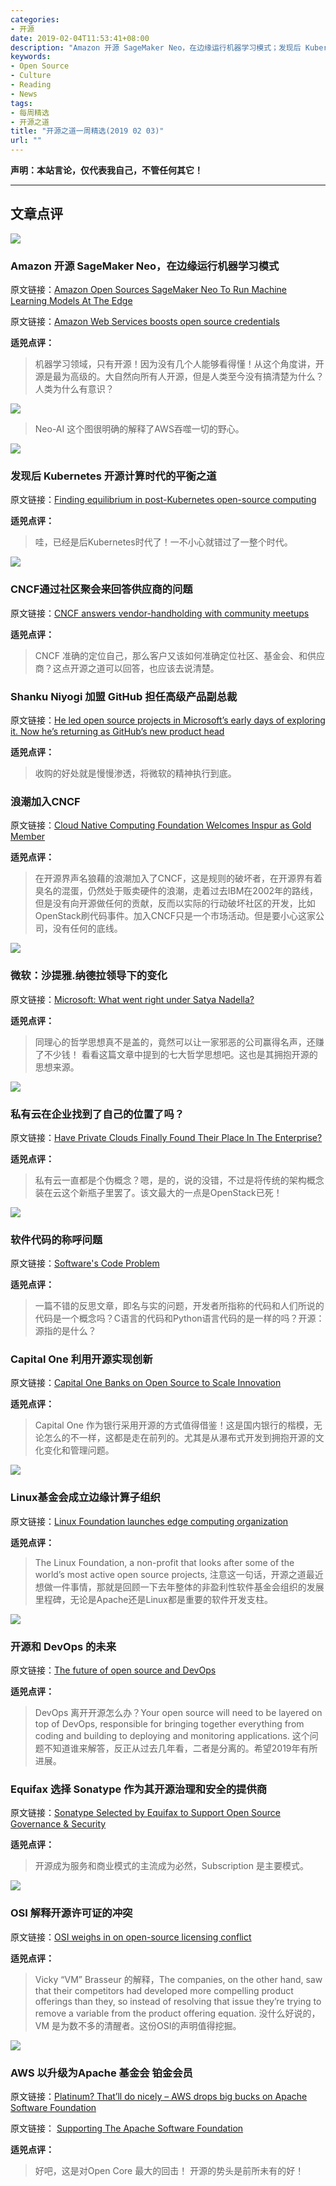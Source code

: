 ```yaml
---
categories:
- 开源
date: 2019-02-04T11:53:41+08:00
description: "Amazon 开源 SageMaker Neo，在边缘运行机器学习模式；发现后 Kubernetes 开源计算时代的平衡之道；CNCF通过社区聚会来回答供应商的问题；Shanku Niyogi 加盟 GitHub 担任高级产品副总裁；浪潮加入CNCF；微软：沙提雅.纳德拉领导下的变化；私有云在企业找到了自己的位置了吗？软件代码的称呼问题；Capital One 利用开源实现创新；Linux基金会成立边缘计算子组织；开源和 DevOps 的未来；Equifax 选择 Sonatype 作为其开源治理和安全的提供商；OSI 解释开源许可证的冲突；AWS 以升级为Apache 基金会 铂金会员"
keywords:
- Open Source
- Culture
- Reading
- News
tags:
- 每周精选
- 开源之道
title: "开源之道一周精选(2019 02 03)"
url: ""
---
```

**声明：本站言论，仅代表我自己，不管任何其它！**

---

## 文章点评

![](https://thumbor.forbes.com/thumbor/960x0/https%3A%2F%2Fblogs-images.forbes.com%2Fjanakirammsv%2Ffiles%2F2019%2F01%2Fball-443852_1280.jpg)

### Amazon 开源 SageMaker Neo，在边缘运行机器学习模式

原文链接：[Amazon Open Sources SageMaker Neo To Run Machine Learning Models At The Edge](https://www.forbes.com/sites/janakirammsv/2019/01/27/amazon-open-sources-sagemaker-neo-to-run-machine-learning-models-at-the-edge/#7b0886dd4d03)

原文链接：[Amazon Web Services boosts open source credentials](https://www.itweb.co.za/content/wbrpOqgPaVRvDLZn)

**适兕点评：**

> 机器学习领域，只有开源！因为没有几个人能够看得懂！从这个角度讲，开源是最为高级的。大自然向所有人开源，但是人类至今没有搞清楚为什么？人类为什么有意识？

![](https://thumbor.forbes.com/thumbor/960x0/https%3A%2F%2Fblogs-images.forbes.com%2Fjanakirammsv%2Ffiles%2F2019%2F01%2Fsagemaker-neo-1200x381.jpg)

> Neo-AI 这个图很明确的解释了AWS吞噬一切的野心。

![](https://d15shllkswkct0.cloudfront.net/wp-content/blogs.dir/1/files/2019/01/IMG_3152.jpg)

### 发现后 Kubernetes 开源计算时代的平衡之道

原文链接：[Finding equilibrium in post-Kubernetes open-source computing](https://siliconangle.com/2019/01/28/finding-equilibrium-in-a-post-kubernetes-open-source-computing-kubecon-womenintech/)

**适兕点评：**

> 哇，已经是后Kubernetes时代了！一不小心就错过了一整个时代。

![](https://d15shllkswkct0.cloudfront.net/wp-content/blogs.dir/1/files/2019/01/IMG_2933-1.jpg)

### CNCF通过社区聚会来回答供应商的问题

原文链接：[CNCF answers vendor-handholding with community meetups](https://siliconangle.com/2019/01/28/cncf-answers-vendor-handholding-with-community-meetups-kubecon/)

**适兕点评：**

> CNCF 准确的定位自己，那么客户又该如何准确定位社区、基金会、和供应商？这点开源之道可以回答，也应该去说清楚。

### Shanku Niyogi 加盟 GitHub 担任高级产品副总裁

原文链接：[He led open source projects in Microsoft’s early days of exploring it. Now he’s returning as GitHub’s new product head](https://www.businessinsider.my/github-hires-microsoft-google-veteran-shanku-niyogi-new-product-svp-2019-1/)

**适兕点评：**

> 收购的好处就是慢慢渗透，将微软的精神执行到底。

### 浪潮加入CNCF

原文链接：[Cloud Native Computing Foundation Welcomes Inspur as Gold Member](https://www.hpcwire.com/off-the-wire/cloud-native-computing-foundation-welcomes-inspur-as-gold-member/)

**适兕点评：**

> 在开源界声名狼藉的浪潮加入了CNCF，这是规则的破坏者，在开源界有着臭名的混蛋，仍然处于贩卖硬件的浪潮，走着过去IBM在2002年的路线，但是没有向开源做任何的贡献，反而以实际的行动破坏社区的开发，比如OpenStack刷代码事件。加入CNCF只是一个市场活动。但是要小心这家公司，没有任何的底线。

![](https://ichef.bbci.co.uk/news/624/cpsprodpb/27DA/production/_105420201_6da3f99b-10e8-4ed6-89b6-ae48c1602672.jpg)

### 微软：沙提雅.纳德拉领导下的变化

原文链接：[Microsoft: What went right under Satya Nadella?](https://www.bbc.com/news/technology-47078013)

**适兕点评：**

> 同理心的哲学思想真不是盖的，竟然可以让一家邪恶的公司赢得名声，还赚了不少钱！ 看看这篇文章中提到的七大哲学思想吧。这也是其拥抱开源的思想来源。

![](https://thumbor.forbes.com/thumbor/960x0/https%3A%2F%2Fblogs-images.forbes.com%2Fjasonbloomberg%2Ffiles%2F2019%2F02%2Fprivatecloud.jpg)

### 私有云在企业找到了自己的位置了吗？

原文链接：[Have Private Clouds Finally Found Their Place In The Enterprise?](https://www.forbes.com/sites/jasonbloomberg/2019/02/02/have-private-clouds-finally-found-their-place-in-the-enterprise/#55f87572604f)

**适兕点评：**

> 私有云一直都是个伪概念？嗯，是的，说的没错，不过是将传统的架构概念装在云这个新瓶子里罢了。该文最大的一点是OpenStack已死！

![](https://rjzaworski.com/images/softwares-code-problem/softwares-code-problem-1200x675.jpg)

### 软件代码的称呼问题

原文链接：[Software's Code Problem](https://rjzaworski.com/2019/01/softwares-code-problem)

**适兕点评：**

> 一篇不错的反思文章，即名与实的问题，开发者所指称的代码和人们所说的代码是一个概念吗？C语言的代码和Python语言代码的是一样的吗？开源：源指的是什么？

### Capital One 利用开源实现创新

原文链接：[Capital One Banks on Open Source to Scale Innovation](https://www.infoq.com/news/2019/01/capital-one-banks-innovation)

**适兕点评：**

> Capital One 作为银行采用开源的方式值得借鉴！这是国内银行的楷模，无论怎么的不一样，这都是走在前列的。尤其是从瀑布式开发到拥抱开源的文化变化和管理问题。

![](https://d3w2mpp70f6o8z.cloudfront.net/media/images/LF_Edge.width-358.png)

### Linux基金会成立边缘计算子组织

原文链接：[Linux Foundation launches edge computing organization](https://www.datacenterdynamics.com/news/linux-foundation-launches-edge-computing-organization/)

**适兕点评：**

> The Linux Foundation, a non-profit that looks after some of the world’s most active open source projects,  注意这一句话，开源之道最近想做一件事情，那就是回顾一下去年整体的非盈利性软件基金会组织的发展里程碑，无论是Apache还是Linux都是重要的软件开发支柱。

![](https://jaxenter.com/wp-content/uploads/2019/01/shutterstock_289283798.jpg)

### 开源和 DevOps 的未来

原文链接：[The future of open source and DevOps](https://jaxenter.com/future-open-source-devops-155032.html)

**适兕点评：**

> DevOps 离开开源怎么办？Your open source will need to be layered on top of DevOps, responsible for bringing together everything from coding and building to deploying and monitoring applications. 这个问题不知道谁来解答，反正从过去几年看，二者是分离的。希望2019年有所进展。

### Equifax 选择 Sonatype 作为其开源治理和安全的提供商

原文链接：[Sonatype Selected by Equifax to Support Open Source Governance & Security](https://globenewswire.com/news-release/2019/01/29/1706934/0/en/Sonatype-Selected-by-Equifax-to-Support-Open-Source-Governance-Security.html)

**适兕点评：**

> 开源成为服务和商业模式的主流成为必然，Subscription 是主要模式。

![](https://sdtimes.com/wp-content/uploads/2019/01/work-731198_960_720.jpg)

### OSI 解释开源许可证的冲突

原文链接：[OSI weighs in on open-source licensing conflict](https://sdtimes.com/os/osi-weighs-in-on-open-source-licensing-conflict/)

**适兕点评：**

> Vicky “VM” Brasseur 的解释，The companies, on the other hand, saw that their competitors had developed more compelling product offerings than they, so instead of resolving that issue they’re trying to remove a variable from the product offering equation.  没什么好说的，VM 是为数不多的清醒者。这份OSI的声明值得挖掘。

![](https://devclass.com/wp-content/uploads/2019/01/platinum.jpeg)

### AWS 以升级为Apache 基金会 铂金会员

原文链接：[Platinum? That’ll do nicely – AWS drops big bucks on Apache Software Foundation](https://devclass.com/2019/01/29/platinum-thatll-do-nicely-aws-drops-big-bucks-on-apache-software-foundation/)

原文链接： [Supporting The Apache Software Foundation](https://aws.amazon.com/cn/blogs/opensource/supporting-apache-software-foundation/)

**适兕点评：**

> 好吧，这是对Open Core 最大的回击！ 开源的势头是前所未有的好！
